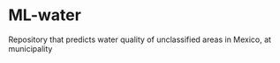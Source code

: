 # ML-water
Repository that predicts water quality of unclassified areas in Mexico, at municipality 
